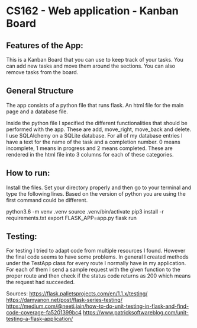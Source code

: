 # CS162 - Web application - Kanban Board
## Features of the App:
This is a Kanban Board that you can use to keep track of your tasks. You can add new tasks and move them around the sections. You can also remove tasks from the board. 

## General Structure
The app consists of a python file that runs flask. An html file for the main page and a database file.

Inside the python file I specified the different functionalities that should be performed with the app. These are add, move_right, move_back and delete. I use SQLAlchemy on a SQLite database. For all of my database entries I have a text for the name of the task and a completion number. 0 means incomplete, 1 means in progress and 2 means completed. These are rendered in the html file into 3 columns for each of these categories.


## How to run:
Install the files. Set your directory properly and then go to your terminal and type the following lines. Based on the version of python you are using the first command could be different.

python3.6 -m venv .venv 
source .venv/bin/activate
pip3 install -r requirements.txt
export FLASK_APP=app.py
flask run

## Testing:
For testing I tried to adapt code from multiple resources I found. However the final code seems to have some problems. In general I created methods under the TestApp class for every route I normally have in my application. For each of them I send a sample request with the given function to the proper route and then check if the status code returns as 200 which means the request had succeeded. 

Sources:
https://flask.palletsprojects.com/en/1.1.x/testing/
https://damyanon.net/post/flask-series-testing/
https://medium.com/@neeti.jain/how-to-do-unit-testing-in-flask-and-find-code-coverage-fa5201399bc4
https://www.patricksoftwareblog.com/unit-testing-a-flask-application/

